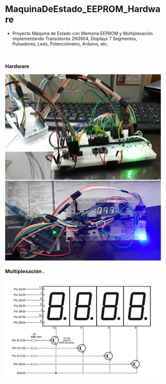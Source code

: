 # MaquinaDeEstado_EEPROM_Hardware
* Proyecto Máquina de Estado con Memoria EEPROM y Multiplexación implementando Transistores 2N3904, Displays 7 Segmentos, Pulsadores, Leds, Potenciómetro, Arduino, etc.


</br>

### Hardware
![Index app](https://github.com/andresWeitzel/MaquinaDeEstado_EEPROM_Hardware/blob/master/doc/02.jpg)
![Index app](https://github.com/andresWeitzel/MaquinaDeEstado_EEPROM_Hardware/blob/master/doc/03.jpg)




### Multiplexación .
 ![Index app](https://github.com/andresWeitzel/MaquinaDeEstado_EEPROM_Hardware/blob/master/doc/multiplexacion.jpeg)
 
